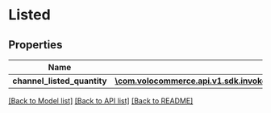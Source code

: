 # Listed

## Properties
Name | Type | Description | Notes
------------ | ------------- | ------------- | -------------
**channel_listed_quantity** | [**\com.volocommerce.api.v1.sdk.invoker\com.volocommerce.api.v1.sdk.model\ChannelListedQuantity[]**](ChannelListedQuantity.md) |  | [optional] 

[[Back to Model list]](../README.md#documentation-for-models) [[Back to API list]](../README.md#documentation-for-api-endpoints) [[Back to README]](../README.md)


